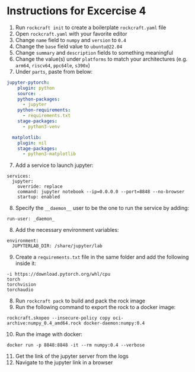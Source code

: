 # Instructions for Excercise 4

1. Run `rockcraft init` to create a boilerplate `rockcraft.yaml` file
2. Open `rockcraft.yaml` with your favorite editor
3. Change `name` field to `numpy` and `version` to `0.4`
4. Change the `base` field value to `ubuntu@22.04`
4. Change `summary` and `description` fields to something meaningful
5. Change the value(s) under `platforms` to match your architectures (e.g. `arm64`, `riscv64`, `ppc64le`, `s390x`)
6. Under `parts`, paste from below:
```yaml
jupyter-pytorch:
    plugin: python
    source: .
    python-packages:
      - jupyter
    python-requirements:
      - requirements.txt
    stage-packages:
      - python3-venv

  matplotlib:
    plugin: nil
    stage-packages:
      - python3-matplotlib

```
7. Add a service to launch jupyter:
```
services:
  jupyter:
    override: replace
    command: jupyter notebook --ip=0.0.0.0 --port=8848 --no-browser
    startup: enabled
```
8. Specify the `__daemon__` user to be the one to run the service by adding:
```
run-user: _daemon_
```
8. Add the necessary environment variables:
```
environment:
  JUPYTERLAB_DIR: /share/jupyter/lab
```
9. Create a `requirements.txt` file in the same folder and add the following inside it:
```
-i https://download.pytorch.org/whl/cpu
torch
torchvision
torchaudio
```
8. Run `rockcraft pack` to build and pack the rock image
9. Run the following command to export the rock to a docker image:
```
rockcraft.skopeo --insecure-policy copy oci-archive:numpy_0.4_amd64.rock docker-daemon:numpy:0.4
```
10. Run the image with docker:
```
docker run -p 8848:8848 -it --rm numpy:0.4 --verbose
```
11. Get the link of the jupyter server from the logs
12. Navigate to the jupyter link in a browser
